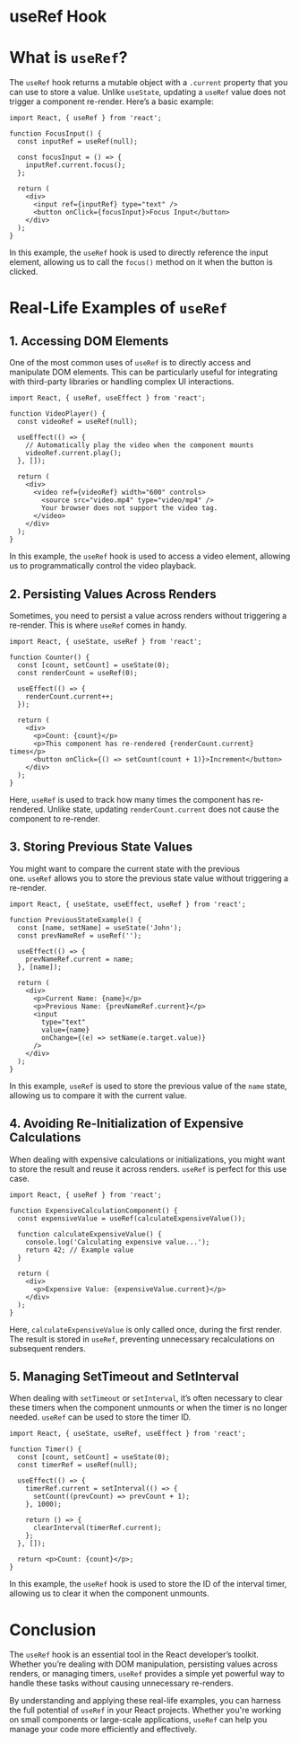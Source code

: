 # useRef Hook

# **What is `useRef`?**

The `useRef` hook returns a mutable object with a `.current` property that you can use to store a value. Unlike `useState`, updating a `useRef` value does not trigger a component re-render. Here’s a basic example:

```
import React, { useRef } from 'react';

function FocusInput() {
  const inputRef = useRef(null);

  const focusInput = () => {
    inputRef.current.focus();
  };

  return (
    <div>
      <input ref={inputRef} type="text" />
      <button onClick={focusInput}>Focus Input</button>
    </div>
  );
}
```

In this example, the `useRef` hook is used to directly reference the input element, allowing us to call the `focus()` method on it when the button is clicked.

# **Real-Life Examples of `useRef`**

## **1. Accessing DOM Elements**

One of the most common uses of `useRef` is to directly access and manipulate DOM elements. This can be particularly useful for integrating with third-party libraries or handling complex UI interactions.

```
import React, { useRef, useEffect } from 'react';

function VideoPlayer() {
  const videoRef = useRef(null);

  useEffect(() => {
    // Automatically play the video when the component mounts
    videoRef.current.play();
  }, []);

  return (
    <div>
      <video ref={videoRef} width="600" controls>
        <source src="video.mp4" type="video/mp4" />
        Your browser does not support the video tag.
      </video>
    </div>
  );
}
```

In this example, the `useRef` hook is used to access a video element, allowing us to programmatically control the video playback.

## **2. Persisting Values Across Renders**

Sometimes, you need to persist a value across renders without triggering a re-render. This is where `useRef` comes in handy.

```
import React, { useState, useRef } from 'react';

function Counter() {
  const [count, setCount] = useState(0);
  const renderCount = useRef(0);

  useEffect(() => {
    renderCount.current++;
  });

  return (
    <div>
      <p>Count: {count}</p>
      <p>This component has re-rendered {renderCount.current} times</p>
      <button onClick={() => setCount(count + 1)}>Increment</button>
    </div>
  );
}
```

Here, `useRef` is used to track how many times the component has re-rendered. Unlike state, updating `renderCount.current` does not cause the component to re-render.

## **3. Storing Previous State Values**

You might want to compare the current state with the previous one. `useRef` allows you to store the previous state value without triggering a re-render.

```
import React, { useState, useEffect, useRef } from 'react';

function PreviousStateExample() {
  const [name, setName] = useState('John');
  const prevNameRef = useRef('');

  useEffect(() => {
    prevNameRef.current = name;
  }, [name]);

  return (
    <div>
      <p>Current Name: {name}</p>
      <p>Previous Name: {prevNameRef.current}</p>
      <input
        type="text"
        value={name}
        onChange={(e) => setName(e.target.value)}
      />
    </div>
  );
}
```

In this example, `useRef` is used to store the previous value of the `name` state, allowing us to compare it with the current value.

## **4. Avoiding Re-Initialization of Expensive Calculations**

When dealing with expensive calculations or initializations, you might want to store the result and reuse it across renders. `useRef` is perfect for this use case.

```
import React, { useRef } from 'react';

function ExpensiveCalculationComponent() {
  const expensiveValue = useRef(calculateExpensiveValue());

  function calculateExpensiveValue() {
    console.log('Calculating expensive value...');
    return 42; // Example value
  }

  return (
    <div>
      <p>Expensive Value: {expensiveValue.current}</p>
    </div>
  );
}
```

Here, `calculateExpensiveValue` is only called once, during the first render. The result is stored in `useRef`, preventing unnecessary recalculations on subsequent renders.

## **5. Managing SetTimeout and SetInterval**

When dealing with `setTimeout` or `setInterval`, it’s often necessary to clear these timers when the component unmounts or when the timer is no longer needed. `useRef` can be used to store the timer ID.

```
import React, { useState, useRef, useEffect } from 'react';

function Timer() {
  const [count, setCount] = useState(0);
  const timerRef = useRef(null);

  useEffect(() => {
    timerRef.current = setInterval(() => {
      setCount((prevCount) => prevCount + 1);
    }, 1000);

    return () => {
      clearInterval(timerRef.current);
    };
  }, []);

  return <p>Count: {count}</p>;
}
```

In this example, the `useRef` hook is used to store the ID of the interval timer, allowing us to clear it when the component unmounts.

# **Conclusion**

The `useRef` hook is an essential tool in the React developer’s toolkit. Whether you’re dealing with DOM manipulation, persisting values across renders, or managing timers, `useRef` provides a simple yet powerful way to handle these tasks without causing unnecessary re-renders.

By understanding and applying these real-life examples, you can harness the full potential of `useRef` in your React projects. Whether you're working on small components or large-scale applications, `useRef` can help you manage your code more efficiently and effectively.
